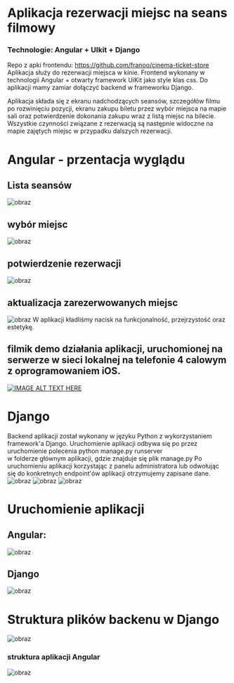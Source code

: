 # Aplikacja rezerwacji miejsc na seans filmowy 
### Technologie: Angular + UIkit + Django 
Repo z apki frontendu: https://github.com/franoo/cinema-ticket-store
Aplikacja służy do rezerwacji miejsca w kinie. Frontend wykonany w technologii Angular + otwarty framework UiKit jako style klas css. Do aplikacji mamy zamiar dołączyć backend w frameworku Django.

Aplikacja składa się z ekranu nadchodzących seansów, szczegółów filmu po rozwinięciu pozycji, ekranu zakupu biletu przez wybór miejsca na mapie sali oraz potwierdzenie dokonania zakupu wraz z listą miejsc na bilecie. Wszystkie czynności związane z rezerwacją są następnie widoczne na mapie zajętych miejsc w przypadku dalszych rezerwacji. 

# Angular - przentacja wyglądu
## Lista seansów
![obraz](https://user-images.githubusercontent.com/64558303/151835561-20f51e89-bdaf-4cd9-878f-0624a10c865a.png)
## wybór miejsc
![obraz](https://user-images.githubusercontent.com/64558303/151835638-4f31bb93-4768-4859-b3a2-14044b8409ff.png)
## potwierdzenie rezerwacji
![obraz](https://user-images.githubusercontent.com/64558303/151835678-08bdef6e-7f47-4850-8c21-c48791ccd20b.png)
## aktualizacja zarezerwowanych miejsc
![obraz](https://user-images.githubusercontent.com/64558303/151835723-62dcd41d-937b-43a1-80c2-502302014a07.png)
W aplikacji kładliśmy nacisk na funkcjonalność, przejrzystość oraz estetykę. 
## filmik demo działania aplikacji, uruchomionej na serwerze w sieci lokalnej na telefonie 4 calowym z oprogramowaniem iOS. 
[![IMAGE ALT TEXT HERE](https://img.youtube.com/vi/97Ts0yBnEtU/0.jpg)](https://www.youtube.com/watch?v=97Ts0yBnEtU)
# Django
Backend aplikacji został wykonany w języku Python z wykorzystaniem framework'a Django. 
Uruchomienie aplikacji odbywa się po przez uruchomienie polecenia 
python manage.py runserver    
w folderze głównym aplikacji, gdzie znajduje się plik manage.py
Po uruchomieniu aplikacji korzystając z panelu administratora lub odwołując się do konkretnych endpoint'ów aplikacji otrzymujemy zapisane dane.
![obraz](https://user-images.githubusercontent.com/64558303/151837293-512a25c1-ed6d-4c11-a347-7cabec3a0f6e.png)
![obraz](https://user-images.githubusercontent.com/64558303/151834917-3075293e-0ae0-4535-964a-5312dc94b893.png)
![obraz](https://user-images.githubusercontent.com/64558303/151834966-ce2f8bcd-fb01-41e0-a285-c408df982584.png)
# Uruchomienie aplikacji

## Angular:
![obraz](https://user-images.githubusercontent.com/64558303/151836327-ed49bf5e-68e0-4a39-934d-cb3ddcc699ef.png)
## Django
![obraz](https://user-images.githubusercontent.com/64558303/151836932-6211d8b5-12cb-49d0-9cb5-a9818947ce95.png)

# Struktura plików backenu w Django
![obraz](https://user-images.githubusercontent.com/64558303/151837470-9fbf8650-0af8-4f32-b9a5-b4b9577a8870.png)
### struktura aplikacji Angular
![obraz](https://user-images.githubusercontent.com/64558303/151837110-31c8e906-ba1a-453f-bc9f-2ed0d2be4451.png)


